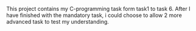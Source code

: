 This project contains my C-programming task form task1 to task 6.
After I have finished with the mandatory task, i could choose to 
allow 2 more advanced task to test my understanding.
